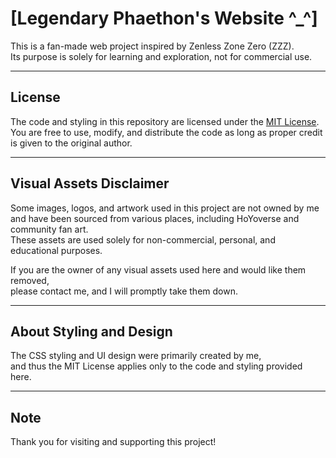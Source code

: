 # [Legendary Phaethon's Website ^_^]

This is a fan-made web project inspired by Zenless Zone Zero (ZZZ).  
Its purpose is solely for learning and exploration, not for commercial use.

---

## License

The code and styling in this repository are licensed under the [MIT License](./LICENSE).  
You are free to use, modify, and distribute the code as long as proper credit is given to the original author.

---

## Visual Assets Disclaimer

Some images, logos, and artwork used in this project are not owned by me and have been sourced from various places, including HoYoverse and community fan art.  
These assets are used solely for non-commercial, personal, and educational purposes.

If you are the owner of any visual assets used here and would like them removed,  
please contact me, and I will promptly take them down.

---

## About Styling and Design

The CSS styling and UI design were primarily created by me,  
and thus the MIT License applies only to the code and styling provided here.

---

## Note

Thank you for visiting and supporting this project!
